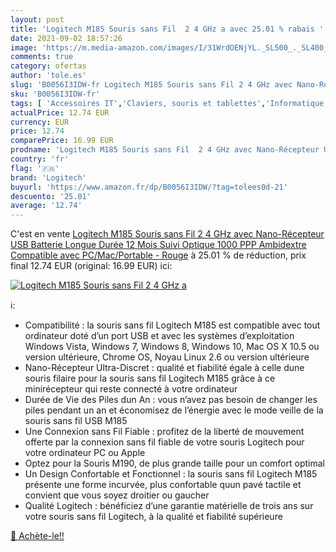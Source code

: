 ```yaml
---
layout: post
title: 'Logitech M185 Souris sans Fil  2 4 GHz a avec 25.01 % rabais '
date: 2021-09-02 18:57:26
image: 'https://m.media-amazon.com/images/I/31WrdOENjYL._SL500_._SL400_.jpg'
comments: true
category: ofertas
author: 'tole.es'
slug: 'B0056I3IDW-fr Logitech M185 Souris sans Fil 2 4 GHz avec Nano-Récepteur...'
sku: 'B0056I3IDW-fr'
tags: [ 'Accessoires IT','Claviers, souris et tablettes','Informatique','Souris','logitech', ]
actualPrice: 12.74 EUR
currency: EUR
price: 12.74
comparePrice: 16.99 EUR
prodname: 'Logitech M185 Souris sans Fil  2 4 GHz avec Nano-Récepteur USB  Batterie Longue Durée 12 Mois  Suivi Optique 1000 PPP  Ambidextre  Compatible avec PC/Mac/Portable - Rouge'
country: 'fr'
flag: '🇫🇷'
brand: 'Logitech'
buyurl: 'https://www.amazon.fr/dp/B0056I3IDW/?tag=tolees0d-21'
descuento: '25.01'
average: '12.74'
---
```


C'est en vente [Logitech M185 Souris sans Fil  2 4 GHz avec Nano-Récepteur USB  Batterie Longue Durée 12 Mois  Suivi Optique 1000 PPP  Ambidextre  Compatible avec PC/Mac/Portable - Rouge](https://www.amazon.fr/dp/B0056I3IDW/?tag=tolees0d-21)  à  25.01 % de réduction, prix final  12.74 EUR (original: 16.99 EUR) ici:

[![Logitech M185 Souris sans Fil  2 4 GHz a](https://m.media-amazon.com/images/I/31WrdOENjYL._SL500_._SL400_.jpg)](https://www.amazon.fr/dp/B0056I3IDW/?tag=tolees0d-21)

ℹ️:

- Compatibilité : la souris sans fil Logitech M185 est compatible avec tout ordinateur doté d’un port USB et avec les systèmes d’exploitation Windows Vista, Windows 7, Windows 8, Windows 10, Mac OS X 10.5 ou version ultérieure, Chrome OS, Noyau Linux 2.6 ou version ultérieure
- Nano-Récepteur Ultra-Discret : qualité et fiabilité égale à celle dune souris filaire pour la souris sans fil Logitech M185 grâce à ce minirécepteur qui reste connecté à votre ordinateur
- Durée de Vie des Piles dun An : vous n’avez pas besoin de changer les piles pendant un an et économisez de l’énergie avec le mode veille de la souris sans fil USB M185
- Une Connexion sans Fil Fiable : profitez de la liberté de mouvement offerte par la connexion sans fil fiable de votre souris Logitech pour votre ordinateur PC ou Apple
- Optez pour la Souris M190, de plus grande taille pour un comfort optimal
- Un Design Confortable et Fonctionnel : la souris sans fil Logitech M185 présente une forme incurvée, plus confortable quun pavé tactile et convient que vous soyez droitier ou gaucher
- Qualité Logitech : bénéficiez d’une garantie matérielle de trois ans sur votre souris sans fil Logitech, à la qualité et fiabilité supérieure

[🛒 Achète-le!!](https://www.amazon.fr/dp/B0056I3IDW/?tag=tolees0d-21)
